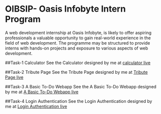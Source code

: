 # OIBSIP- Oasis Infobyte Intern Program
A web development internship at Oasis Infobyte, is likely to offer aspiring professionals a valuable opportunity to gain real-world experience in the field of web development. The programme may be structured to provide interns with hands-on projects and exposure to various aspects of web development. 

##Task-1 Calculator
See the Calculator designed by me at [calculator live](https://namshior.github.io/OIBSIP/task1/)

##Task-2 Tribute Page 
See the Tribute Page designed by me at [Tribute Page live](https://namshior.github.io/OIBSIP/task2/)

##Task-3 A Basic To-Do Webapp
See the A Basic To-Do Webapp designed by me at [A Basic To-Do Webapp live](https://namshior.github.io/OIBSIP/task3/)

##Task-4 Login Authentication
See the Login Authentication designed by me at [Login Authentication live](https://namshior.github.io/OIBSIP/task4/)
